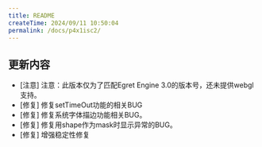```yaml
---
title: README
createTime: 2024/09/11 10:50:04
permalink: /docs/p4x1isc2/
---
```

## 更新内容

* [注意] 注意：此版本仅为了匹配Egret Engine 3.0的版本号，还未提供webgl支持。
* [修复] 修复setTimeOut功能的相关BUG
* [修复] 修复系统字体描边功能相关BUG。
* [修复] 修复用shape作为mask时显示异常的BUG。
* [修复] 增强稳定性修复
